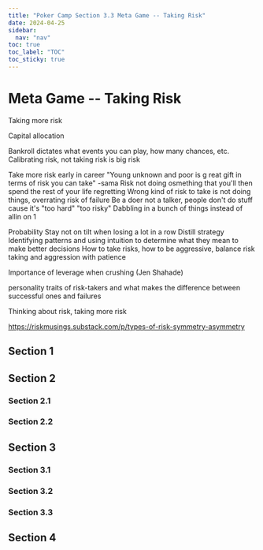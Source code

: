 ```yaml
---
title: "Poker Camp Section 3.3 Meta Game -- Taking Risk"
date: 2024-04-25
sidebar:
  nav: "nav"
toc: true
toc_label: "TOC"
toc_sticky: true
---
```


# Meta Game -- Taking Risk
Taking more risk 

Capital allocation

Bankroll dictates what events you can play, how many chances, etc. 
Calibrating risk, not taking risk is big risk 

Take more risk early in career "Young unknown and poor is g reat gift in terms of risk you can take" -sama
Risk not doing osmething that you'll then spend the rest of your life regretting 
Wrong kind of risk to take is not doing things, overrating risk of failure 
Be a doer not a talker, people don't do stuff cause it's "too hard" "too risky"
Dabbling in a bunch of things instead of allin on 1

Probability 
Stay not on tilt when losing a lot in a row 
Distill strategy 
Identifying patterns and using intuition to determine what they mean to make better decisions 
How to take risks, how to be aggressive, balance risk taking and aggression with patience 

Importance of leverage when crushing (Jen Shahade)

personality traits of risk-takers and what makes the difference between successful ones and failures

Thinking about risk, taking more risk 

https://riskmusings.substack.com/p/types-of-risk-symmetry-asymmetry 

## Section 1

## Section 2
### Section 2.1
### Section 2.2


## Section 3
### Section 3.1
### Section 3.2
### Section 3.3

## Section 4
